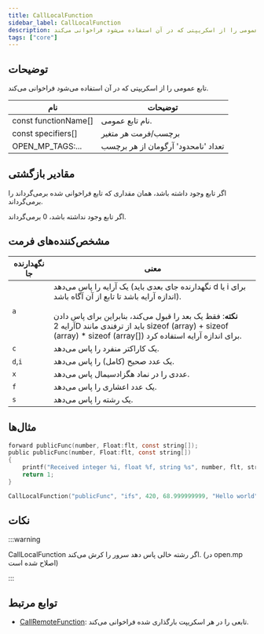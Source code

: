 ```yaml
---
title: CallLocalFunction
sidebar_label: CallLocalFunction
description: تابع عمومی را از اسکریپتی که در آن استفاده می‌شود فراخوانی می‌کند.
tags: ["core"]
---
```


## توضیحات

تابع عمومی را از اسکریپتی که در آن استفاده می‌شود فراخوانی می‌کند.

| نام                  | توضیحات                                      |
| -------------------- | ------------------------------------------- |
| const functionName[] | نام تابع عمومی.                              |
| const specifiers[]   | برچسب/فرمت هر متغیر                         |
| OPEN_MP_TAGS:...     | تعداد 'نامحدود' آرگومان از هر برچسب           |

## مقادیر بازگشتی

اگر تابع وجود داشته باشد، همان مقداری که تابع فراخوانی شده برمی‌گرداند را برمی‌گرداند.

اگر تابع وجود نداشته باشد، 0 برمی‌گرداند.

## مشخص‌کننده‌های فرمت

| **نگهدارنده جا** | **معنی**                                                                                                                                                                                                                                                                                      |
| --------------- | --------------------------------------------------------------------------------------------------------------------------------------------------------------------------------------------------------------------------------------------------------------------------------------------- |
| `a`             | یک آرایه را پاس می‌دهد (نگهدارنده جای بعدی باید d یا i برای اندازه آرایه باشد تا تابع از آن آگاه باشد).<br/><br/>**نکته**: فقط یک بعد را قبول می‌کند، بنابراین برای پاس دادن آرایه 2D باید از ترفندی مانند sizeof (array) + sizeof (array) \* sizeof (array[]) برای اندازه آرایه استفاده کرد. |
| `c`             | یک کاراکتر منفرد را پاس می‌دهد.                                                                                                                                                                                                                                                                |
| `d`,`i`         | یک عدد صحیح (کامل) را پاس می‌دهد.                                                                                                                                                                                                                                                            |
| `x`             | عددی را در نماد هگزادسیمال پاس می‌دهد.                                                                                                                                                                                                                                                       |
| `f`             | یک عدد اعشاری را پاس می‌دهد.                                                                                                                                                                                                                                                                 |
| `s`             | یک رشته را پاس می‌دهد.                                                                                                                                                                                                                                                                        |

## مثال‌ها

```c
forward publicFunc(number, Float:flt, const string[]);
public publicFunc(number, Float:flt, const string[])
{
    printf("Received integer %i, float %f, string %s", number, flt, string);
    return 1;
}

CallLocalFunction("publicFunc", "ifs", 420, 68.999999999, "Hello world");
```

## نکات

:::warning

CallLocalFunction اگر رشته خالی پاس دهد سرور را کرش می‌کند. (در open.mp اصلاح شده است)

:::

## توابع مرتبط

- [CallRemoteFunction](CallRemoteFunction): تابعی را در هر اسکریپت بارگذاری شده فراخوانی می‌کند.
